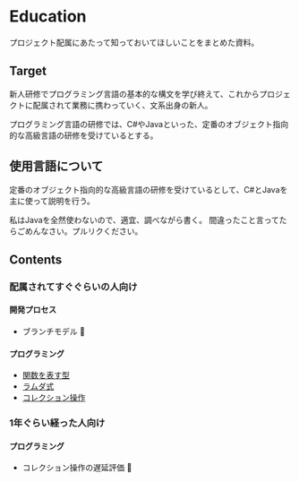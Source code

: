 # Education

プロジェクト配属にあたって知っておいてほしいことをまとめた資料。

## Target

新人研修でプログラミング言語の基本的な構文を学び終えて、これからプロジェクトに配属されて業務に携わっていく、文系出身の新人。

プログラミング言語の研修では、C#やJavaといった、定番のオブジェクト指向的な高級言語の研修を受けているとする。

## 使用言語について

定番のオブジェクト指向的な高級言語の研修を受けているとして、C#とJavaを主に使って説明を行う。

私はJavaを全然使わないので、適宜、調べながら書く。
間違ったこと言ってたらごめんなさい。プルリクください。

## Contents

### 配属されてすぐぐらいの人向け

#### 開発プロセス

* ブランチモデル 🚧

#### プログラミング

* [関数を表す型](./Programing/VariableForFunction.md)
* [ラムダ式](./Programing/Lambda.md)
* [コレクション操作](./Programing/CollectionControl.md)

### 1年ぐらい経った人向け

#### プログラミング

* コレクション操作の遅延評価 🚧
